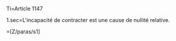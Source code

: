 Ti=Article 1147

1.sec=L'incapacité de contracter est une cause de nullité relative.

=[Z/paras/s1]